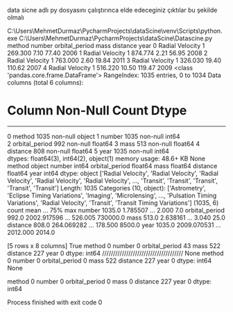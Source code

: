 data sicne adlı py dosyasını çalıştırınca elde edeceginiz çıktılar bu şekilde olmalı 

C:\Users\MehmetDurmaz\PycharmProjects\dataScine\venv\Scripts\python.exe C:\Users\MehmetDurmaz\PycharmProjects\dataScine\Datascine.py 
            method  number  orbital_period   mass  distance  year
0  Radial Velocity       1         269.300   7.10     77.40  2006
1  Radial Velocity       1         874.774   2.21     56.95  2008
2  Radial Velocity       1         763.000   2.60     19.84  2011
3  Radial Velocity       1         326.030  19.40    110.62  2007
4  Radial Velocity       1         516.220  10.50    119.47  2009
<class 'pandas.core.frame.DataFrame'>
RangeIndex: 1035 entries, 0 to 1034
Data columns (total 6 columns):
 #   Column          Non-Null Count  Dtype  
---  ------          --------------  -----  
 0   method          1035 non-null   object 
 1   number          1035 non-null   int64  
 2   orbital_period  992 non-null    float64
 3   mass            513 non-null    float64
 4   distance        808 non-null    float64
 5   year            1035 non-null   int64  
dtypes: float64(3), int64(2), object(1)
memory usage: 48.6+ KB
None
method             object
number              int64
orbital_period    float64
mass              float64
distance          float64
year                int64
dtype: object
['Radial Velocity', 'Radial Velocity', 'Radial Velocity', 'Radial Velocity', 'Radial Velocity', ..., 'Transit', 'Transit', 'Transit', 'Transit', 'Transit']
Length: 1035
Categories (10, object): ['Astrometry', 'Eclipse Timing Variations', 'Imaging', 'Microlensing', ...,
                          'Pulsation Timing Variations', 'Radial Velocity', 'Transit',
                          'Transit Timing Variations']
(1035, 6)
                 count         mean  ...       75%       max
number          1035.0     1.785507  ...     2.000       7.0
orbital_period   992.0  2002.917596  ...   526.005  730000.0
mass             513.0     2.638161  ...     3.040      25.0
distance         808.0   264.069282  ...   178.500    8500.0
year            1035.0  2009.070531  ...  2012.000    2014.0

[5 rows x 8 columns]
True
method              0
number              0
orbital_period     43
mass              522
distance          227
year                0
dtype: int64
/////////////////////////////////////
None
method              0
number              0
orbital_period      0
mass              522
distance          227
year                0
dtype: int64
None 

method              0
number              0
orbital_period      0
mass                0
distance          227
year                0
dtype: int64 


Process finished with exit code 0
